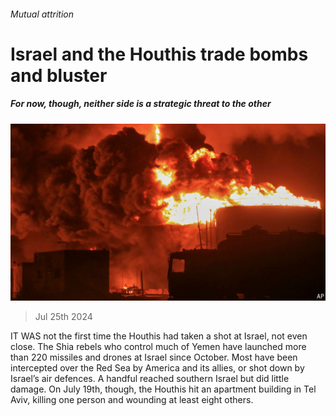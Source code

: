 ###### Mutual attrition

# Israel and the Houthis trade bombs and bluster 

##### For now, though, neither side is a strategic threat to the other 

![image](images/20240727_MAP502.jpg) 

> Jul 25th 2024 

IT WAS not the first time the Houthis had taken a shot at Israel, not even close. The Shia rebels who control much of Yemen have launched more than 220 missiles and drones at Israel since October. Most have been intercepted over the Red Sea by America and its allies, or shot down by Israel’s air defences. A handful reached southern Israel but did little damage. On July 19th, though, the Houthis hit an apartment building in Tel Aviv, killing one person and wounding at least eight others.

